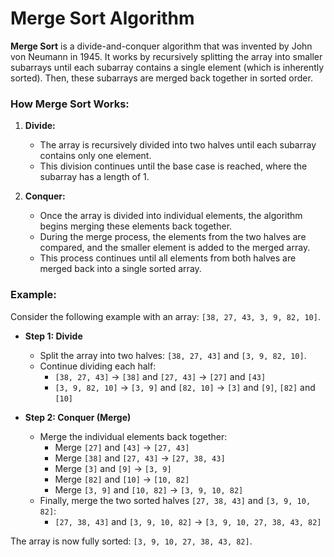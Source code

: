 # Merge Sort Algorithm

**Merge Sort** is a divide-and-conquer algorithm that was invented by John von Neumann in 1945. It works by recursively splitting the array into smaller subarrays until each subarray contains a single element (which is inherently sorted). Then, these subarrays are merged back together in sorted order.

### How Merge Sort Works:

1. **Divide:**
   - The array is recursively divided into two halves until each subarray contains only one element.
   - This division continues until the base case is reached, where the subarray has a length of 1.

2. **Conquer:**
   - Once the array is divided into individual elements, the algorithm begins merging these elements back together.
   - During the merge process, the elements from the two halves are compared, and the smaller element is added to the merged array.
   - This process continues until all elements from both halves are merged back into a single sorted array.

### Example:

Consider the following example with an array: `[38, 27, 43, 3, 9, 82, 10]`.

- **Step 1: Divide**
  - Split the array into two halves: `[38, 27, 43]` and `[3, 9, 82, 10]`.
  - Continue dividing each half:
    - `[38, 27, 43]` → `[38]` and `[27, 43]` → `[27]` and `[43]`
    - `[3, 9, 82, 10]` → `[3, 9]` and `[82, 10]` → `[3]` and `[9]`, `[82]` and `[10]`

- **Step 2: Conquer (Merge)**
  - Merge the individual elements back together:
    - Merge `[27]` and `[43]` → `[27, 43]`
    - Merge `[38]` and `[27, 43]` → `[27, 38, 43]`
    - Merge `[3]` and `[9]` → `[3, 9]`
    - Merge `[82]` and `[10]` → `[10, 82]`
    - Merge `[3, 9]` and `[10, 82]` → `[3, 9, 10, 82]`
  - Finally, merge the two sorted halves `[27, 38, 43]` and `[3, 9, 10, 82]`:
    - `[27, 38, 43]` and `[3, 9, 10, 82]` → `[3, 9, 10, 27, 38, 43, 82]`

The array is now fully sorted: `[3, 9, 10, 27, 38, 43, 82]`.